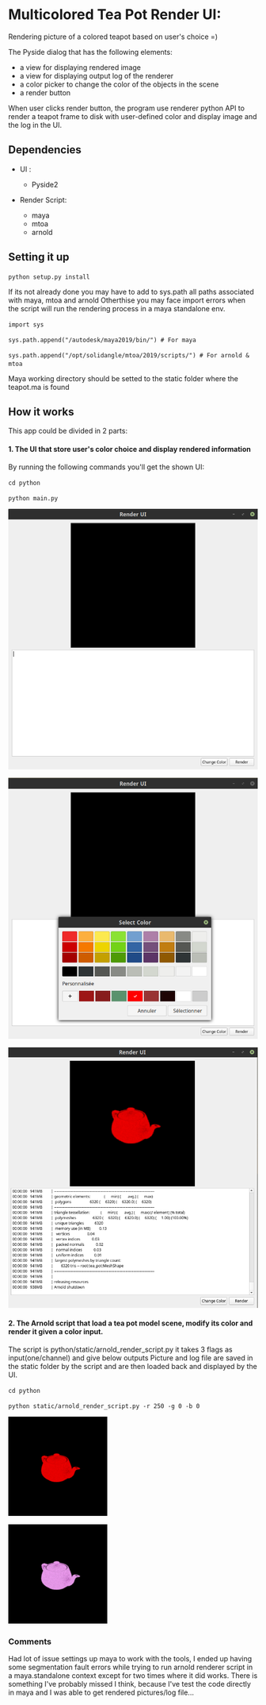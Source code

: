 # Multicolored Tea Pot Render UI:

Rendering picture of a colored teapot based on user's choice =)

The Pyside dialog that has the following elements:

  -  a view for displaying rendered image
  -  a view for displaying output log of the renderer
  -  a color picker to change the color of the objects in the scene
  -  a render button
   
When user clicks render button, the program use renderer python API to render a teapot frame to disk with user-defined color and display image and the log in the UI.


## Dependencies

  - UI : 
    -  Pyside2
    
  - Render Script: 
    -  maya
    -  mtoa
    -  arnold
    
## Setting it up

`python setup.py install`

If its not already done you may have to add to sys.path all paths associated with maya, mtoa and arnold
Otherthise you may face import errors when the script will run the rendering process in a maya standalone env.

`import sys`  

`sys.path.append("/autodesk/maya2019/bin/") # For maya`  

`sys.path.append("/opt/solidangle/mtoa/2019/scripts/") # For arnold & mtoa`

Maya working directory should be setted to the static folder where the teapot.ma is found 

## How it works

This app could be divided in 2 parts:

#### 1. The UI that store user's color choice and display rendered information

By running the following commands you'll get the shown UI:

`cd python`

`python main.py`


![picture1](/static/baseui.png)

![picture2](/static/colordialog.png)

![picture3](/static/renderui.png)


#### 2. The Arnold script that load a tea pot model scene, modify its color and render it given a color input.

The script is python/static/arnold_render_script.py it takes 3 flags as input(one/channel) and give below outputs
Picture and log file are saved in the static folder by the script and are then loaded back and displayed by the UI.

`cd python`

`python static/arnold_render_script.py -r 250 -g 0 -b 0`

![result2](/static/teapot2.png)

![result1](/static/teapot1.png)

### Comments
Had lot of issue settings up maya to work with the tools, I ended up having some segmentation fault errors while trying to run arnold renderer script in a maya.standalone context except for two times where it did works. There is something I've probably missed I think, because I've test the  code directly in maya and I was able to get rendered pictures/log file...
